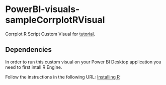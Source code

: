 # PowerBI-visuals-sampleCorrplotRVisual
Corrplot R Script Custom Visual for [tutorial](https://github.com/Microsoft/PowerBI-visuals).

## Dependencies
In order to run this custom visual on your Power BI Desktop application you need to first intall R Engine.

Follow the instructions in the following URL: [Installing R](https://powerbi.microsoft.com/en-us/documentation/powerbi-desktop-r-visuals/) 